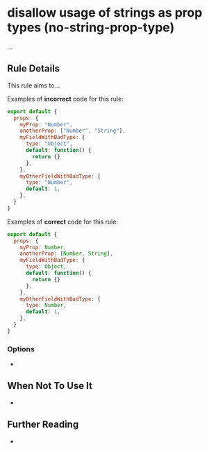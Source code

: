 # disallow usage of strings as prop types (no-string-prop-type)

...


## Rule Details

This rule aims to...

Examples of **incorrect** code for this rule:

```js
export default {
  props: {
    myProp: "Number",
    anotherProp: ["Number", "String"],
    myFieldWithBadType: {
      type: "Object",
      default: function() {
        return {}
      },
    },
    myOtherFieldWithBadType: {
      type: "Number",
      default: 1,
    },
  }
}
```

Examples of **correct** code for this rule:

```js
export default {
  props: {
    myProp: Number,
    anotherProp: [Number, String],
    myFieldWithBadType: {
      type: Object,
      default: function() {
        return {}
      },
    },
    myOtherFieldWithBadType: {
      type: Number,
      default: 1,
    },
  }
}
```

### Options

-

## When Not To Use It

-

## Further Reading

-
